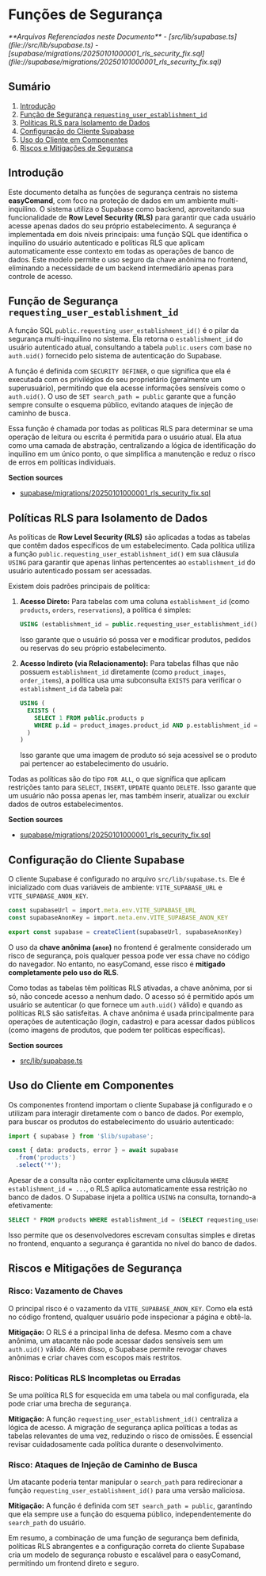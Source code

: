 # Funções de Segurança

<cite>
**Arquivos Referenciados neste Documento**  
- [src/lib/supabase.ts](file://src/lib/supabase.ts)
- [supabase/migrations/20250101000001_rls_security_fix.sql](file://supabase/migrations/20250101000001_rls_security_fix.sql)
</cite>

## Sumário
1. [Introdução](#introdução)
2. [Função de Segurança `requesting_user_establishment_id`](#função-de-segurança-requesting_user_establishment_id)
3. [Políticas RLS para Isolamento de Dados](#políticas-rls-para-isolamento-de-dados)
4. [Configuração do Cliente Supabase](#configuração-do-cliente-supabase)
5. [Uso do Cliente em Componentes](#uso-do-cliente-em-componentes)
6. [Riscos e Mitigações de Segurança](#riscos-e-mitigações-de-segurança)

## Introdução

Este documento detalha as funções de segurança centrais no sistema **easyComand**, com foco na proteção de dados em um ambiente multi-inquilino. O sistema utiliza o Supabase como backend, aproveitando sua funcionalidade de **Row Level Security (RLS)** para garantir que cada usuário acesse apenas dados do seu próprio estabelecimento. A segurança é implementada em dois níveis principais: uma função SQL que identifica o inquilino do usuário autenticado e políticas RLS que aplicam automaticamente esse contexto em todas as operações de banco de dados. Este modelo permite o uso seguro da chave anônima no frontend, eliminando a necessidade de um backend intermediário apenas para controle de acesso.

## Função de Segurança `requesting_user_establishment_id`

A função SQL `public.requesting_user_establishment_id()` é o pilar da segurança multi-inquilino no sistema. Ela retorna o `establishment_id` do usuário autenticado atual, consultando a tabela `public.users` com base no `auth.uid()` fornecido pelo sistema de autenticação do Supabase.

A função é definida com `SECURITY DEFINER`, o que significa que ela é executada com os privilégios do seu proprietário (geralmente um superusuário), permitindo que ela acesse informações sensíveis como o `auth.uid()`. O uso de `SET search_path = public` garante que a função sempre consulte o esquema público, evitando ataques de injeção de caminho de busca.

Essa função é chamada por todas as políticas RLS para determinar se uma operação de leitura ou escrita é permitida para o usuário atual. Ela atua como uma camada de abstração, centralizando a lógica de identificação do inquilino em um único ponto, o que simplifica a manutenção e reduz o risco de erros em políticas individuais.

**Section sources**
- [supabase/migrations/20250101000001_rls_security_fix.sql](file://supabase/migrations/20250101000001_rls_security_fix.sql#L17-L24)

## Políticas RLS para Isolamento de Dados

As políticas de **Row Level Security (RLS)** são aplicadas a todas as tabelas que contêm dados específicos de um estabelecimento. Cada política utiliza a função `public.requesting_user_establishment_id()` em sua cláusula `USING` para garantir que apenas linhas pertencentes ao `establishment_id` do usuário autenticado possam ser acessadas.

Existem dois padrões principais de política:

1.  **Acesso Direto:** Para tabelas com uma coluna `establishment_id` (como `products`, `orders`, `reservations`), a política é simples:
    ```sql
    USING (establishment_id = public.requesting_user_establishment_id())
    ```
    Isso garante que o usuário só possa ver e modificar produtos, pedidos ou reservas do seu próprio estabelecimento.

2.  **Acesso Indireto (via Relacionamento):** Para tabelas filhas que não possuem `establishment_id` diretamente (como `product_images`, `order_items`), a política usa uma subconsulta `EXISTS` para verificar o `establishment_id` da tabela pai:
    ```sql
    USING (
      EXISTS (
        SELECT 1 FROM public.products p
        WHERE p.id = product_images.product_id AND p.establishment_id = public.requesting_user_establishment_id()
      )
    )
    ```
    Isso garante que uma imagem de produto só seja acessível se o produto pai pertencer ao estabelecimento do usuário.

Todas as políticas são do tipo `FOR ALL`, o que significa que aplicam restrições tanto para `SELECT`, `INSERT`, `UPDATE` quanto `DELETE`. Isso garante que um usuário não possa apenas ler, mas também inserir, atualizar ou excluir dados de outros estabelecimentos.

**Section sources**
- [supabase/migrations/20250101000001_rls_security_fix.sql](file://supabase/migrations/20250101000001_rls_security_fix.sql#L30-L356)

## Configuração do Cliente Supabase

O cliente Supabase é configurado no arquivo `src/lib/supabase.ts`. Ele é inicializado com duas variáveis de ambiente: `VITE_SUPABASE_URL` e `VITE_SUPABASE_ANON_KEY`.

```typescript
const supabaseUrl = import.meta.env.VITE_SUPABASE_URL
const supabaseAnonKey = import.meta.env.VITE_SUPABASE_ANON_KEY

export const supabase = createClient(supabaseUrl, supabaseAnonKey)
```

O uso da **chave anônima (`anon`)** no frontend é geralmente considerado um risco de segurança, pois qualquer pessoa pode ver essa chave no código do navegador. No entanto, no easyComand, esse risco é **mitigado completamente pelo uso do RLS**.

Como todas as tabelas têm políticas RLS ativadas, a chave anônima, por si só, não concede acesso a nenhum dado. O acesso só é permitido após um usuário se autenticar (o que fornece um `auth.uid()` válido) e quando as políticas RLS são satisfeitas. A chave anônima é usada principalmente para operações de autenticação (login, cadastro) e para acessar dados públicos (como imagens de produtos, que podem ter políticas específicas).

**Section sources**
- [src/lib/supabase.ts](file://src/lib/supabase.ts#L1-L11)

## Uso do Cliente em Componentes

Os componentes frontend importam o cliente Supabase já configurado e o utilizam para interagir diretamente com o banco de dados. Por exemplo, para buscar os produtos do estabelecimento do usuário autenticado:

```typescript
import { supabase } from '$lib/supabase';

const { data: products, error } = await supabase
  .from('products')
  .select('*');
```

Apesar de a consulta não conter explicitamente uma cláusula `WHERE establishment_id = ...`, o RLS aplica automaticamente essa restrição no banco de dados. O Supabase injeta a política `USING` na consulta, tornando-a efetivamente:

```sql
SELECT * FROM products WHERE establishment_id = (SELECT requesting_user_establishment_id());
```

Isso permite que os desenvolvedores escrevam consultas simples e diretas no frontend, enquanto a segurança é garantida no nível do banco de dados.

## Riscos e Mitigações de Segurança

### Risco: Vazamento de Chaves
O principal risco é o vazamento da `VITE_SUPABASE_ANON_KEY`. Como ela está no código frontend, qualquer usuário pode inspecionar a página e obtê-la.

**Mitigação:** O RLS é a principal linha de defesa. Mesmo com a chave anônima, um atacante não pode acessar dados sensíveis sem um `auth.uid()` válido. Além disso, o Supabase permite revogar chaves anônimas e criar chaves com escopos mais restritos.

### Risco: Políticas RLS Incompletas ou Erradas
Se uma política RLS for esquecida em uma tabela ou mal configurada, ela pode criar uma brecha de segurança.

**Mitigação:** A função `requesting_user_establishment_id()` centraliza a lógica de acesso. A migração de segurança aplica políticas a todas as tabelas relevantes de uma vez, reduzindo o risco de omissões. É essencial revisar cuidadosamente cada política durante o desenvolvimento.

### Risco: Ataques de Injeção de Caminho de Busca
Um atacante poderia tentar manipular o `search_path` para redirecionar a função `requesting_user_establishment_id()` para uma versão maliciosa.

**Mitigação:** A função é definida com `SET search_path = public`, garantindo que ela sempre use a função do esquema público, independentemente do `search_path` do usuário.

Em resumo, a combinação de uma função de segurança bem definida, políticas RLS abrangentes e a configuração correta do cliente Supabase cria um modelo de segurança robusto e escalável para o easyComand, permitindo um frontend direto e seguro.